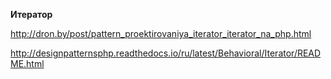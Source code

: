 **Итератор**

http://dron.by/post/pattern_proektirovaniya_iterator_iterator_na_php.html

http://designpatternsphp.readthedocs.io/ru/latest/Behavioral/Iterator/README.html